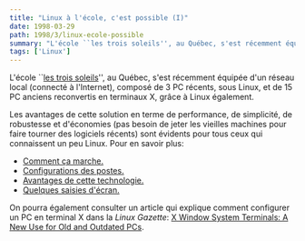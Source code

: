```yaml
---
title: "Linux à l'école, c'est possible (I)"
date: 1998-03-29
path: 1998/3/linux-ecole-possible
summary: "L'école ``les trois soleils'', au Québec, s'est récemment équipée d'un réseau local (connecté à l'Internet), composé de 3 PC récents, sous Linux, et de 15 PC anciens reconvertis en terminaux X, grâce à Linux également."
tags: ['Linux']
---
```


<P>
L'école ``<A HREF="http://www.trois-soleils.org/">les trois soleils</A>'', au Québec, s'est récemment équipée d'un réseau
local (connecté à l'Internet), composé de 3 PC récents, sous Linux,
et de 15 PC anciens reconvertis en terminaux X, grâce à Linux également.
</P>

<P>Les avantages de cette solution en terme de performance, de simplicité,
de robustesse et d'économies (pas besoin de jeter les vieilles machines
pour faire tourner des logiciels récents) sont évidents pour tous ceux qui
connaissent un peu Linux. Pour en savoir plus:
</P>

<UL>

<LI><A HREF="http://www.trois-soleils.org/principes.html">Comment ça marche.</A>

<LI><A HREF="http://www.trois-soleils.org/config.html">Configurations des postes.</A>

<LI><A HREF="http://www.trois-soleils.org/discussion.html">Avantages de cette technologie.</A>

<LI><A HREF="http://www.trois-soleils.org/ecrans.html">Quelques saisies d'écran.</A>

</UL>

<P>
On pourra également consulter un article qui explique comment configurer
un PC en terminal X dans la <EM>Linux Gazette</EM>:
<A HREF="http://www.ssc.com/lg/issue27/kaszeta.html">X Window System Terminals: A New Use for Old and Outdated PCs</A>.
</P>


